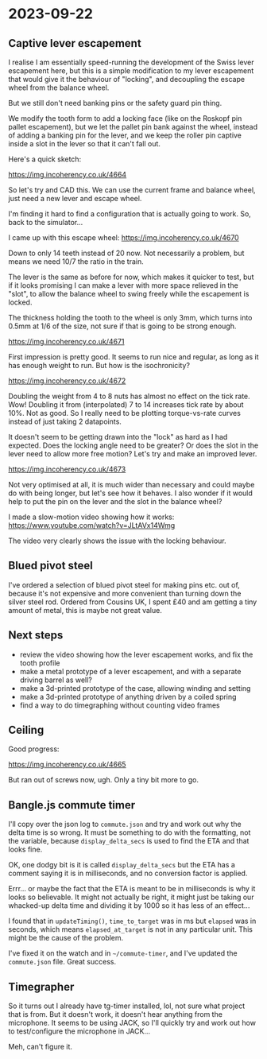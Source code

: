 # 2023-09-22

## Captive lever escapement

I realise I am essentially speed-running the development of the Swiss lever escapement here,
but this is a simple modification to my lever escapement that would give it the behaviour of
"locking", and decoupling the escape wheel from the balance wheel.

But we still don't need banking pins or the safety guard pin thing.

We modify the tooth form to add a locking face (like on the Roskopf pin pallet escapement),
but we let the pallet pin bank against the wheel, instead of adding a banking pin for the lever,
and we keep the roller pin captive inside a slot in the lever so that it can't fall out.

Here's a quick sketch:

https://img.incoherency.co.uk/4664

So let's try and CAD this. We can use the current frame and balance wheel, just need a new lever
and escape wheel.

I'm finding it hard to find a configuration that is actually going to work. So, back to the
simulator...

I came up with this escape wheel: https://img.incoherency.co.uk/4670

Down to only 14 teeth instead of 20 now. Not necessarily a problem, but means we need 10/7 the ratio
in the train.

The lever is the same as before for now, which makes it quicker to test, but if it looks promising I can
make a lever with more space relieved in the "slot", to allow the balance wheel to swing freely
while the escapement is locked.

The thickness holding the tooth to the wheel is only 3mm, which turns into 0.5mm at 1/6 of the
size, not sure if that is going to be strong enough.

https://img.incoherency.co.uk/4671

First impression is pretty good. It seems to run nice and regular, as long as it has enough weight
to run. But how is the isochronicity?

https://img.incoherency.co.uk/4672

Doubling the weight from 4 to 8 nuts has almost no effect on the tick rate. Wow!
Doubling it from (interpolated) 7 to 14 increases tick rate by about 10%. Not as good. So I
really need to be plotting torque-vs-rate curves instead of just taking 2 datapoints.

It doesn't seem to be getting drawn into the "lock" as hard as I had expected. Does the
locking angle need to be greater? Or does the slot in the lever need to allow more free motion?
Let's try and make an improved lever.

https://img.incoherency.co.uk/4673

Not very optimised at all, it is much wider than necessary and could maybe do with being longer,
but let's see how it behaves.
I also wonder if it would help to put the pin on the lever and the slot in the balance wheel?

I made a slow-motion video showing how it works: https://www.youtube.com/watch?v=JLtAVx14Wmg

The video very clearly shows the issue with the locking behaviour.

## Blued pivot steel

I've ordered a selection of blued pivot steel for making pins etc. out of, because it's not
expensive and more convenient than turning down the silver steel rod. Ordered from Cousins UK,
I spent £40 and am getting a tiny amount of metal, this is maybe not great value.

## Next steps

* review the video showing how the lever escapement works, and fix the tooth profile
* make a metal prototype of a lever escapement, and with a separate driving barrel as well?
* make a 3d-printed prototype of the case, allowing winding and setting
* make a 3d-printed prototype of anything driven by a coiled spring
* find a way to do timegraphing without counting video frames

## Ceiling

Good progress:

https://img.incoherency.co.uk/4665

But ran out of screws now, ugh. Only a tiny bit more to go.

## Bangle.js commute timer

I'll copy over the json log to `commute.json` and try and work out why the delta time is so wrong.
It must be something to do with the formatting, not the variable, because `display_delta_secs` is
used to find the ETA and that looks fine.

OK, one dodgy bit is it is called `display_delta_secs` but the ETA has a comment saying it is
in milliseconds, and no conversion factor is applied.

Errr... or maybe the fact that the ETA is meant to be in milliseconds is why it looks so
believable. It might not actually be right, it might just be taking our whacked-up delta time
and dividing it by 1000 so it has less of an effect...

I found that in `updateTiming()`, `time_to_target` was in ms but `elapsed` was in seconds, which
means `elapsed_at_target` is not in any particular unit. This might be the cause of the problem.

I've fixed it on the watch and in `~/commute-timer`, and I've updated the `commute.json` file.
Great success.

## Timegrapher

So it turns out I already have tg-timer installed, lol, not sure what project that is from. But it
doesn't work, it doesn't hear anything from the microphone. It seems to be using JACK, so I'll quickly
try and work out how to test/configure the microphone in JACK...

Meh, can't figure it.
